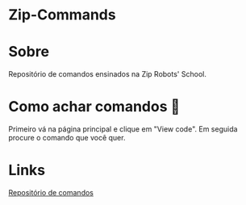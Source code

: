 #                         Zip-Commands

# Sobre
Repositório de comandos ensinados na Zip Robots' School.

# Como achar comandos 🤷‍
Primeiro vá na página principal e clique em "View code".
Em seguida procure o comando que você quer.

# Links
[Repositório de comandos](https://github.com/ZipSchool/Zip-Commands)
